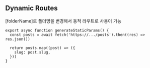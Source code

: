 <h2>Dynamic Routes</h2>
<div>
  <p>[folderName]로 폴더명을 변경해서 동적 라우트로 사용이 가능</p>

    export async function generateStaticParams() {
      const posts = await fetch('https://.../posts').then((res) => res.json())
     
      return posts.map((post) => ({
        slug: post.slug,
      }))
    }
</div>
